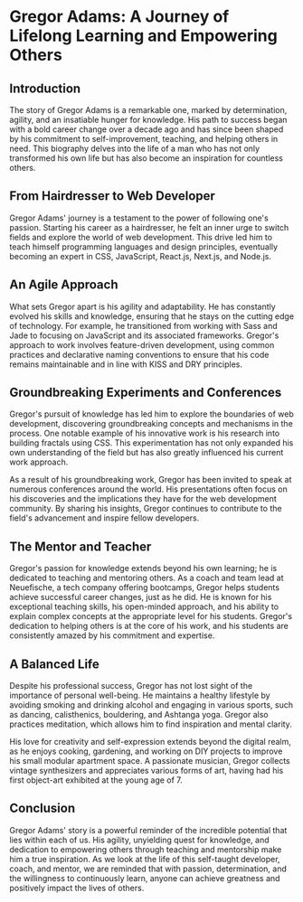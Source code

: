 # Gregor Adams: A Journey of Lifelong Learning and Empowering Others

## Introduction

The story of Gregor Adams is a remarkable one, marked by determination, agility, and an insatiable hunger for knowledge. His path to success began with a bold career change over a decade ago and has since been shaped by his commitment to self-improvement, teaching, and helping others in need. This biography delves into the life of a man who has not only transformed his own life but has also become an inspiration for countless others.

## From Hairdresser to Web Developer

Gregor Adams' journey is a testament to the power of following one's passion. Starting his career as a hairdresser, he felt an inner urge to switch fields and explore the world of web development. This drive led him to teach himself programming languages and design principles, eventually becoming an expert in CSS, JavaScript, React.js, Next.js, and Node.js.

## An Agile Approach

What sets Gregor apart is his agility and adaptability. He has constantly evolved his skills and knowledge, ensuring that he stays on the cutting edge of technology. For example, he transitioned from working with Sass and Jade to focusing on JavaScript and its associated frameworks. Gregor's approach to work involves feature-driven development, using common practices and declarative naming conventions to ensure that his code remains maintainable and in line with KISS and DRY principles.

## Groundbreaking Experiments and Conferences

Gregor's pursuit of knowledge has led him to explore the boundaries of web development, discovering groundbreaking concepts and mechanisms in the process. One notable example of his innovative work is his research into building fractals using CSS. This experimentation has not only expanded his own understanding of the field but has also greatly influenced his current work approach.

As a result of his groundbreaking work, Gregor has been invited to speak at numerous conferences around the world. His presentations often focus on his discoveries and the implications they have for the web development community. By sharing his insights, Gregor continues to contribute to the field's advancement and inspire fellow developers.


## The Mentor and Teacher

Gregor's passion for knowledge extends beyond his own learning; he is dedicated to teaching and mentoring others. As a coach and team lead at Neuefische, a tech company offering bootcamps, Gregor helps students achieve successful career changes, just as he did. He is known for his exceptional teaching skills, his open-minded approach, and his ability to explain complex concepts at the appropriate level for his students. Gregor's dedication to helping others is at the core of his work, and his students are consistently amazed by his commitment and expertise.

## A Balanced Life

Despite his professional success, Gregor has not lost sight of the importance of personal well-being. He maintains a healthy lifestyle by avoiding smoking and drinking alcohol and engaging in various sports, such as dancing, calisthenics, bouldering, and Ashtanga yoga. Gregor also practices meditation, which allows him to find inspiration and mental clarity.

His love for creativity and self-expression extends beyond the digital realm, as he enjoys cooking, gardening, and working on DIY projects to improve his small modular apartment space. A passionate musician, Gregor collects vintage synthesizers and appreciates various forms of art, having had his first object-art exhibited at the young age of 7.

## Conclusion

Gregor Adams' story is a powerful reminder of the incredible potential that lies within each of us. His agility, unyielding quest for knowledge, and dedication to empowering others through teaching and mentorship make him a true inspiration. As we look at the life of this self-taught developer, coach, and mentor, we are reminded that with passion, determination, and the willingness to continuously learn, anyone can achieve greatness and positively impact the lives of others.
